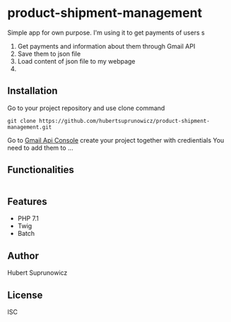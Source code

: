 # product-shipment-management

Simple app for own purpose. I'm using it to get payments of users s
1. Get payments and information about them through Gmail API
2. Save them to json file
3. Load content of json file to my webpage
4.

## Installation
Go to your project repository and use clone command
```
git clone https://github.com/hubertsuprunowicz/product-shipment-management.git
```
Go to
[Gmail Api Console](https://console.developers.google.com/apis/dashboard?project=product-shipment-1546974435730)
create your project together with credientials
You need to add them to ...


## Functionalities

```

```

## Features

* PHP 7.1
* Twig
* Batch

## Author

Hubert Suprunowicz

## License

ISC
